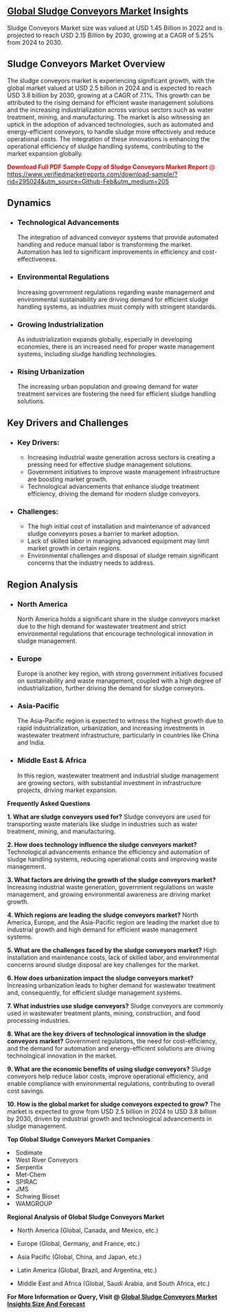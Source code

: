 <h2><a href="https://www.verifiedmarketreports.com/download-sample/?rid=295024&amp;utm_source=Github&amp;utm_medium=205" target="_blank">Global Sludge Conveyors Market</a> Insights</h2><p>Sludge Conveyors Market size was valued at USD 1.45 Billion in 2022 and is projected to reach USD 2.15 Billion by 2030, growing at a CAGR of 5.25% from 2024 to 2030.</p><p> <h2>Sludge Conveyors Market Overview</h2> <p>The sludge conveyors market is experiencing significant growth, with the global market valued at USD 2.5 billion in 2024 and is expected to reach USD 3.8 billion by 2030, growing at a CAGR of 7.1%. This growth can be attributed to the rising demand for efficient waste management solutions and the increasing industrialization across various sectors such as water treatment, mining, and manufacturing. The market is also witnessing an uptick in the adoption of advanced technologies, such as automated and energy-efficient conveyors, to handle sludge more effectively and reduce operational costs. The integration of these innovations is enhancing the operational efficiency of sludge handling systems, contributing to the market expansion globally.</p> <p><p><span class=""><span style="color: #ff0000;"><strong>Download Full PDF Sample Copy of Sludge Conveyors Market Report</strong> @ </span><a href="https://www.verifiedmarketreports.com/download-sample/?rid=295024&amp;utm_source=Github-Feb&amp;utm_medium=205" target="_blank">https://www.verifiedmarketreports.com/download-sample/?rid=295024&amp;utm_source=Github-Feb&amp;utm_medium=205</a></span></p></p> <h2>Dynamics</h2> <ul> <li><h3>Technological Advancements</h3> The integration of advanced conveyor systems that provide automated handling and reduce manual labor is transforming the market. Automation has led to significant improvements in efficiency and cost-effectiveness.</li> <li><h3>Environmental Regulations</h3> Increasing government regulations regarding waste management and environmental sustainability are driving demand for efficient sludge handling systems, as industries must comply with stringent standards.</li> <li><h3>Growing Industrialization</h3> As industrialization expands globally, especially in developing economies, there is an increased need for proper waste management systems, including sludge handling technologies.</li> <li><h3>Rising Urbanization</h3> The increasing urban population and growing demand for water treatment services are fostering the need for efficient sludge handling solutions.</li> </ul> <h2>Key Drivers and Challenges</h2> <ul> <li><h3>Key Drivers:</h3> <ul> <li>Increasing industrial waste generation across sectors is creating a pressing need for effective sludge management solutions.</li> <li>Government initiatives to improve waste management infrastructure are boosting market growth.</li> <li>Technological advancements that enhance sludge treatment efficiency, driving the demand for modern sludge conveyors.</li> </ul> </li> <li><h3>Challenges:</h3> <ul> <li>The high initial cost of installation and maintenance of advanced sludge conveyors poses a barrier to market adoption.</li> <li>Lack of skilled labor in managing advanced equipment may limit market growth in certain regions.</li> <li>Environmental challenges and disposal of sludge remain significant concerns that the industry needs to address.</li> </ul> </li> </ul> <h2>Region Analysis</h2> <ul> <li><h3>North America</h3> North America holds a significant share in the sludge conveyors market due to the high demand for wastewater treatment and strict environmental regulations that encourage technological innovation in sludge management.</li> <li><h3>Europe</h3> Europe is another key region, with strong government initiatives focused on sustainability and waste management, coupled with a high degree of industrialization, further driving the demand for sludge conveyors.</li> <li><h3>Asia-Pacific</h3> The Asia-Pacific region is expected to witness the highest growth due to rapid industrialization, urbanization, and increasing investments in wastewater treatment infrastructure, particularly in countries like China and India.</li> <li><h3>Middle East & Africa</h3> In this region, wastewater treatment and industrial sludge management are growing sectors, with substantial investment in infrastructure projects, driving market expansion.</li> </ul> <p><strong>Frequently Asked Questions</strong></p> <p><strong>1. What are sludge conveyors used for?</strong> Sludge conveyors are used for transporting waste materials like sludge in industries such as water treatment, mining, and manufacturing.</p> <p><strong>2. How does technology influence the sludge conveyors market?</strong> Technological advancements enhance the efficiency and automation of sludge handling systems, reducing operational costs and improving waste management.</p> <p><strong>3. What factors are driving the growth of the sludge conveyors market?</strong> Increasing industrial waste generation, government regulations on waste management, and growing environmental awareness are driving market growth.</p> <p><strong>4. Which regions are leading the sludge conveyors market?</strong> North America, Europe, and the Asia-Pacific region are leading the market due to industrial growth and high demand for efficient waste management systems.</p> <p><strong>5. What are the challenges faced by the sludge conveyors market?</strong> High installation and maintenance costs, lack of skilled labor, and environmental concerns around sludge disposal are key challenges for the market.</p> <p><strong>6. How does urbanization impact the sludge conveyors market?</strong> Increasing urbanization leads to higher demand for wastewater treatment and, consequently, for efficient sludge management systems.</p> <p><strong>7. What industries use sludge conveyors?</strong> Sludge conveyors are commonly used in wastewater treatment plants, mining, construction, and food processing industries.</p> <p><strong>8. What are the key drivers of technological innovation in the sludge conveyors market?</strong> Government regulations, the need for cost-efficiency, and the demand for automation and energy-efficient solutions are driving technological innovation in the market.</p> <p><strong>9. What are the economic benefits of using sludge conveyors?</strong> Sludge conveyors help reduce labor costs, improve operational efficiency, and enable compliance with environmental regulations, contributing to overall cost savings.</p> <p><strong>10. How is the global market for sludge conveyors expected to grow?</strong> The market is expected to grow from USD 2.5 billion in 2024 to USD 3.8 billion by 2030, driven by industrial growth and technological advancements in sludge management.</p> </p><p><strong>Top Global Sludge Conveyors Market Companies</strong></p><div data-test-id=""><p><li>Sodimate</li><li> West River Conveyors</li><li> Serpentix</li><li> Met-Chem</li><li> SPIRAC</li><li> JMS</li><li> Schwing Bioset</li><li> WAMGROUP</li></p><div><strong>Regional Analysis of&nbsp;Global Sludge Conveyors Market</strong></div><ul><li dir="ltr"><p dir="ltr">North America&nbsp;(Global, Canada, and Mexico, etc.)</p></li><li dir="ltr"><p dir="ltr">Europe (Global, Germany, and France, etc.)</p></li><li dir="ltr"><p dir="ltr">Asia Pacific&nbsp;(Global, China, and Japan, etc.)</p></li><li dir="ltr"><p dir="ltr">Latin America&nbsp;(Global, Brazil, and Argentina, etc.)</p></li><li dir="ltr">Middle East and Africa&nbsp;(Global, Saudi Arabia, and South Africa, etc.)</li></ul><p><strong>For More Information or Query, Visit @&nbsp;</strong><strong><a href="https://www.verifiedmarketreports.com/product/sludge-conveyors-market/?utm_source=Github&amp;utm_medium=205" target="_blank">Global Sludge Conveyors Market Insights Size And Forecast</a></strong></p></div>
